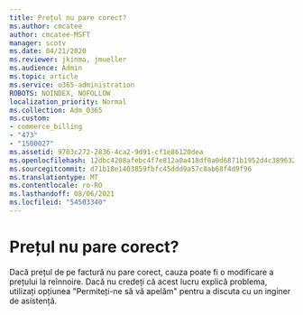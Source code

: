 ```yaml
---
title: Prețul nu pare corect?
ms.author: cmcatee
author: cmcatee-MSFT
manager: scotv
ms.date: 04/21/2020
ms.reviewer: jkinma, jmueller
ms.audience: Admin
ms.topic: article
ms.service: o365-administration
ROBOTS: NOINDEX, NOFOLLOW
localization_priority: Normal
ms.collection: Adm_O365
ms.custom:
- commerce_billing
- "473"
- "1500027"
ms.assetid: 9703c272-2836-4ca2-9d91-cf1e86120dea
ms.openlocfilehash: 12dbc4208afebc4f7e812a0a418df8a0d6871b1952d4c3896326c2c1e72deff2
ms.sourcegitcommit: d71b18e1403859fbfc45ddd9a57c8ab68f4d9f96
ms.translationtype: MT
ms.contentlocale: ro-RO
ms.lasthandoff: 08/06/2021
ms.locfileid: "54503340"
---
```

# <a name="price-doesnt-look-correct"></a>Prețul nu pare corect?

Dacă prețul de pe factură nu pare corect, cauza poate fi o modificare a prețului la reînnoire. Dacă nu credeți că acest lucru explică problema, utilizați opțiunea "Permiteți-ne să vă apelăm" pentru a discuta cu un inginer de asistență.